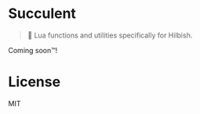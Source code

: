 # Succulent
> 🌿 Lua functions and utilities specifically for Hilbish.

Coming soon:tm:!

# License
MIT

